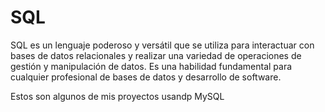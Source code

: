 # SQL

SQL es un lenguaje poderoso y versátil que se utiliza para interactuar con bases de datos relacionales y realizar una variedad de operaciones de gestión y manipulación de datos. Es una habilidad fundamental para cualquier profesional de bases de datos y desarrollo de software.

Estos son algunos de mis proyectos usandp MySQL



